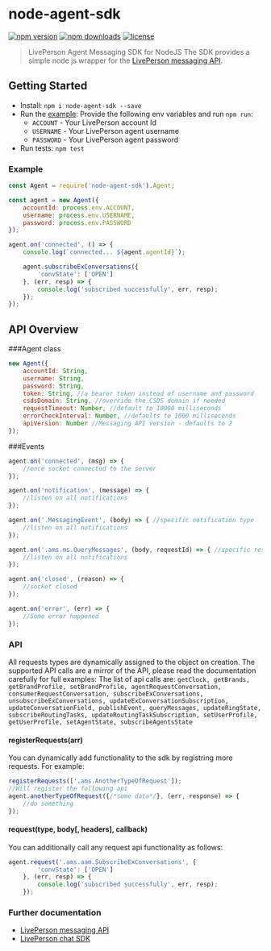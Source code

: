 node-agent-sdk
========
[![npm version](https://img.shields.io/npm/v/node-agent-sdk.svg)](https://img.shields.io/npm/v/node-agent-sdk)
[![npm downloads](https://img.shields.io/npm/dm/node-agent-sdk.svg)](https://img.shields.io/npm/dm/node-agent-sdk.svg)
[![license](https://img.shields.io/npm/l/node-agent-sdk.svg)](LICENSE)

> LivePerson Agent Messaging SDK for NodeJS
The SDK provides a simple node js wrapper for the [LivePerson messaging API](http://ec2-54-175-164-201.compute-1.amazonaws.com:4180/v3/consumer-interation-index.html).

Getting Started
---------------
- Install: `npm i node-agent-sdk --save`
- Run the [example](/examples/bot.js): Provide the following env variables and run `npm run`:
  - `ACCOUNT` - Your LivePerson account Id
  - `USERNAME` - Your LivePerson agent username
  - `PASSWORD` - Your LivePerson agent password
- Run tests: `npm test`

### Example
```javascript
const Agent = require('node-agent-sdk').Agent;

const agent = new Agent({
    accountId: process.env.ACCOUNT,
    username: process.env.USERNAME,
    password: process.env.PASSWORD
});

agent.on('connected', () => {
    console.log(`connected... ${agent.agentId}`);

    agent.subscribeExConversations({
        'convState': ['OPEN']
    }, (err, resp) => {
        console.log('subscribed successfully', err, resp);
    });
});
```

API Overview
-------------
###Agent class
```javascript
new Agent({
    accountId: String,
    username: String,
    password: String,
    token: String, //a bearer token instead of username and password
    csdsDomain: String, //override the CSDS domain if needed
    requestTimeout: Number, //default to 10000 milliseconds
    errorCheckInterval: Number, //defaults to 1000 milliseconds
    apiVersion: Number //Messaging API version - defaults to 2
});

```
###Events
```javascript
agent.on('connected', (msg) => {
    //once socket connected to the server
});

agent.on('notification', (message) => {
    //listen on all notifications
});

agent.on('.MessagingEvent', (body) => { //specific notification type
    //listen on all notifications
});

agent.on('.ams.ms.QueryMessages', (body, requestId) => { //specific response type
    //listen on all notifications
});

agent.on('closed', (reason) => {
    //socket closed
});

agent.on('error', (err) => {
    //Some error happened
});

```

### API
All requests types are dynamically assigned to the object on creation.
The supported API calls are a mirror of the API, please read the documentation carefully for full examples:
The list of api calls are:
`getClock, getBrands, getBrandProfile, setBrandProfile, agentRequestConversation, consumerRequestConversation, subscribeExConversations, unsubscribeExConversations, updateExConversationSubscription, updateConversationField, publishEvent, queryMessages, updateRingState, subscribeRoutingTasks, updateRoutingTaskSubscription, setUserProfile, getUserProfile, setAgentState, subscribeAgentsState`

#### registerRequests(arr)
You can dynamically add functionality to the sdk by registring more requests.
For example:
```javascript
registerRequests(['.ams.AnotherTypeOfRequest']);
//Will register the following api
agent.anotherTypeOfRequest({/*some data*/}, (err, response) => {
    //do something
});
```
#### request(type, body[, headers], callback)
You can additionally call any request api functionality as follows:
```javascript
agent.request('.ams.aam.SubscribeExConversations', {
        'convState': ['OPEN']
    }, (err, resp) => {
        console.log('subscribed successfully', err, resp);
    });
```

### Further documentation
- [LivePerson messaging API](http://ec2-54-175-164-201.compute-1.amazonaws.com:4180/v3/consumer-interation-index.html)
- [LivePerson chat SDK](https://github.com/LivePersonInc/chat-agent)
